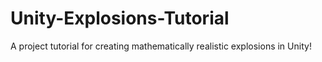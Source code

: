 # Unity-Explosions-Tutorial
 A project tutorial for creating mathematically realistic explosions in Unity!
